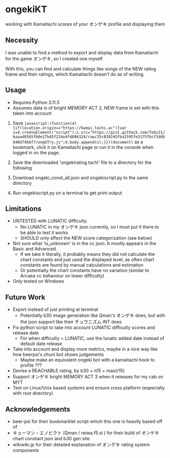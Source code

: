 # ongekiKT
working with Kamaitachi scores of your オンゲキ profile and displaying them

## Necessity
I was unable to find a method to export and display data from Kamaitachi for the game オンゲキ, so I created one myself

With this, you can find and calculate things like songs of the NEW rating frame and their ratings, which Kamaitachi doesn't do as of writing.

## Usage
- Requires Python 3.11.5
- Assumes data is of bright MEMORY ACT 2, NEW frame is set with this taken into account

1. Save `javascript:(function(d){if(location.origin=="https://kamai.tachi.ac"){var s=d.createElement("script");s.src="https://gist.githack.com/Tobz21/baaad8565fb8e17b45f224e4fd686324/raw/25c839245fba1595fe3175f6cf3ddb840d74bbf7/ongkTry.js";d.body.append(s);}})(document)`  as a bookmark, click it on Kamaitachi page or run it in the console when logged in on the page.

2. Save the downloaded 'ongekirating.tachi' file to a directory for the following
3. Download ongeki_const_all.json and ongekiscript.py to the same directory

4. Run ongekiscript.py on a terminal to get print output


## Limitations
- UNTESTED with LUNATIC difficulty.
  - No LUNATIC in my オンゲキ json currently, so I must put it there to be able to test it works
  - SHOULD only affect the NEW score categorization (see below)
- Not sure what 'is_unknown' is in the cc json. It mostly appears in the Basic and Advanced.
  - If we take it literally, it probably means they did not calculate the chart constants and just used the displayed level, as often chart constants are found by manual calculations and estimation
  - Or potentially the chart constants have no variation (similar to Arcaea cc behaviour on lower difficulty)
- Only tested on Windows

## Future Work
- Export instead of just printing at terminal
  - Potentially b30 image generation like Qman's オンゲキ does, but with the json support like their チュウニズム INT does
- Fix python script to take into account LUNATIC difficulty scores and release date 
  - For when difficulty = LUNATIC, use the lunatic added date instead of default date release
- Take into account and display more metrics, maybe in a nice way like how beerpsi's chuni bot shows judgements
  - Maybe make an equivalent ongeki bot with a kamaitachi hook to profile ???
- Devise a REACHABLE rating, by b30 + n15 + max(r15)
- Support オンゲキ bright MEMORY ACT 3 when it releases for my cab on MYT
- Test on Linux/Unix based systems and ensure cross platform (especially with root directory)

## Acknowledgements
- beer-psi for their bookmarklet script which this one is heavily based off of
- キューマン・エノビクト (Qman / reiwa.f5.si ) for their build of オンゲキ chart constant json and b30 gen site
- wikiwiki.jp for their detailed explanation of オンゲキ rating system components


